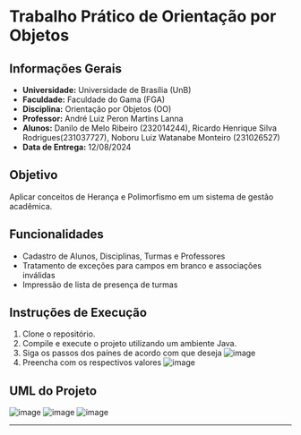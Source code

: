 # Trabalho Prático de Orientação por Objetos

## Informações Gerais

-   **Universidade:** Universidade de Brasília (UnB)
-   **Faculdade:** Faculdade do Gama (FGA)
-   **Disciplina:** Orientação por Objetos (OO)
-   **Professor:** André Luiz Peron Martins Lanna
-   **Alunos:** Danilo de Melo Ribeiro (232014244), Ricardo Henrique Silva Rodrigues(231037727), Noboru Luiz Watanabe Monteiro (231026527)
-   **Data de Entrega:** 12/08/2024

## Objetivo

Aplicar conceitos de Herança e Polimorfismo em um sistema de gestão acadêmica.

## Funcionalidades

-   Cadastro de Alunos, Disciplinas, Turmas e Professores
-   Tratamento de exceções para campos em branco e associações inválidas
-   Impressão de lista de presença de turmas

## Instruções de Execução

1. Clone o repositório.
2. Compile e execute o projeto utilizando um ambiente Java.
3. Siga os passos dos paínes de acordo com que deseja
![image](https://github.com/user-attachments/assets/4ed5bc42-ffea-42db-9f92-270cb4c59462)
4. Preencha com os respectivos valores
![image](https://github.com/user-attachments/assets/b669d71f-d6de-4078-a17c-4688ad1f6ec5)


## UML do Projeto
![image](https://github.com/user-attachments/assets/50710d16-672f-411e-8385-2cde4490954c)
![image](https://github.com/user-attachments/assets/a9bc3cb8-4348-4e0a-b5db-4bc409b0ab26)
![image](https://github.com/user-attachments/assets/e3b5f9d2-07ee-46f1-8d91-7403bcea4db3)


---
